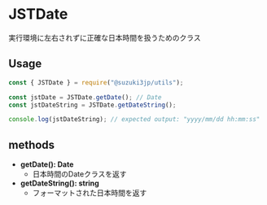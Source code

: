 # JSTDate
実行環境に左右されずに正確な日本時間を扱うためのクラス
## Usage
```js
const { JSTDate } = require("@suzuki3jp/utils");

const jstDate = JSTDate.getDate(); // Date
const jstDateString = JSTDate.getDateString();

console.log(jstDateString); // expected output: "yyyy/mm/dd hh:mm:ss"
```
## methods
- **getDate(): Date**
    - 日本時間のDateクラスを返す
- **getDateString(): string**
    - フォーマットされた日本時間を返す